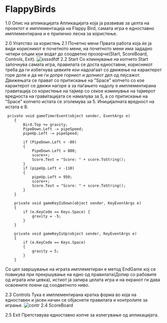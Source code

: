 
# FlappyBirds
1.0 Опис на апликацијата
Апликацијата која ја развивав за целта на проектот е имплементација на Flappy Bird, самата игра е едноставно имплементирана и е прилично лесна за користење.

2.0 Упатство за користењ
  2.1 Почетно мени
    Првата работа која ќе ја види корисникот е почетното мени, на почетното мени има зададно четири опции кои водат до соодветно прозорче(Start, ScoreBoard, Controls, Exit).
   ![ssssdfdf](https://user-images.githubusercontent.com/79231048/131213416-897fe1d2-ff43-4841-a280-fb258fe8b276.PNG)
  2.2 Start 
    Со кликнување на копчето Start започнува самата игра, правилата се доста едноставни, корисникот треба да ги избегнува цевките кои надоаѓаат со движење на карактерот горе доле     и да не ги допре горниот и долниот дел од пејсажот. Движењата се прават со притискање на "Space" копчето со кое карактерот се движи нагоре а за паѓањето надолу е                   имплементирана гравитација со користење на тајмер со секое изминувње на тајмерот вредноста на гравитацијата се намалува за 5, а со притискање на "Space" копчето истата се 
    зголемува за 5. Иницијалната вредност на истата е 8.
    

     private void gameTimerEvent(object sender, EventArgs e)
        {
            Bird.Top += gravity;
            PipeDown.Left -= pipeSpeed;
            pipeUp.Left -= pipeSpeed;

            if (PipeDown.Left < -80)
            {
                PipeDown.Left = 800;
                score++;
                Score.Text = "Score: " + score.ToString();
            }
            if (pipeUp.Left < -110)
            {
                pipeUp.Left = 950;
                score++;
                Score.Text = "Score: " + score.ToString();
            }
        }
        
        private void gameKeyIsDown(object sender, KeyEventArgs e)
        {
            if (e.KeyCode == Keys.Space) {
                gravity = -5;
            }
        }

        private void gameKeyIsUp(object sender, KeyEventArgs e)
        {
            if (e.KeyCode == Keys.Space)
            {
                gravity = 5;
            }
        }
   
   Со цел завршување на играта имплеметиран е метод EndGame кој се повикува при прекршување на едно од правилата(Допир со рабовите од играта или цевка), истиот ја запира целата
   игра и на екранот ги дава освоените поени од соодветното ниво.
   
   2.3 Controls
    Тука е имплементирана кратка форма во која на едноставен и јасен начин се објаснети правилата и контролите за играње.
    ![contr](https://user-images.githubusercontent.com/79231048/131213559-8d3fb61f-1914-4bf9-b2e8-edefb8a185ae.PNG)
   2.4 ScoreBoard
   
   2.5 Exit
    Претставува едноставно копче за излегување од апликацијата.
